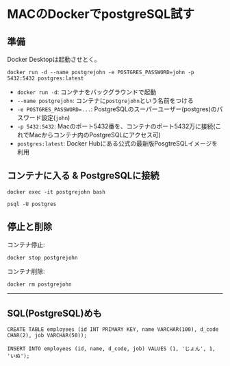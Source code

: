 # MACのDockerでpostgreSQL試す

## 準備

Docker Desktopは起動させとく。

```
docker run -d --name postgrejohn -e POSTGRES_PASSWORD=john -p 5432:5432 postgres:latest
```

- `docker run -d`: コンテナをバックグラウンドで起動
- `--name postgrejohn`: コンテナに`postgrejohn`という名前をつける
- `-e POSTGRES_PASSWORD=...`: PostgreSQLのスーパーユーザー(postgres)のパスワード設定(`john`)
- `-p 5432:5432`: Macのポート5432番を、コンテナのポート5432万に接続(これでMacからコンテナ内のPostgreSQLにアクセス可)
- `postgres:latest`: Docker Hubにある公式の最新版PosgtreSQLイメージを利用

## コンテナに入る & PostgreSQLに接続

```
docker exec -it postgrejohn bash
```

```
psql -U postgres
```

## 停止と削除

コンテナ停止:

```
docker stop postgrejohn
```

コンテナ削除:

```
docker rm postgrejohn
```

---

## SQL(PostgreSQL)めも

```
CREATE TABLE employees (id INT PRIMARY KEY, name VARCHAR(100), d_code CHAR(2), job VARCHAR(50));
```

```
INSERT INTO employees (id, name, d_code, job) VALUES (1, 'じょん', 1, 'いぬ');
```

